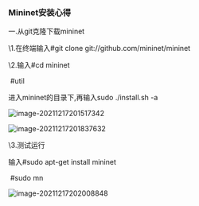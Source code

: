 ### Mininet安装心得

一.从git克隆下载mininet

\1.在终端输入#git clone git://github.com/mininet/mininet

\2.输入#cd mininet

​            #util

进入mininet的目录下,再输入sudo ./install.sh -a

![image-20211217201517342](C:\Users\sy\AppData\Roaming\Typora\typora-user-images\image-20211217201517342.png)

![image-20211217201837632](C:\Users\sy\AppData\Roaming\Typora\typora-user-images\image-20211217201837632.png)

\3.测试运行

输入#sudo apt-get install mininet

​		#sudo mn

![image-20211217202008848](C:\Users\sy\AppData\Roaming\Typora\typora-user-images\image-20211217202008848.png)